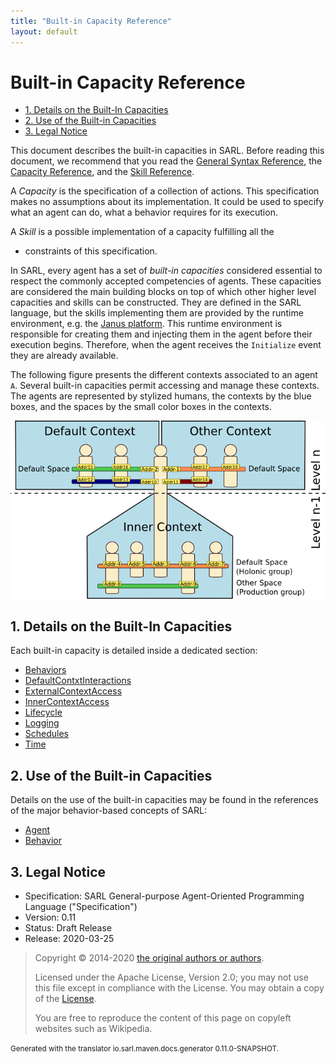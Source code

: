 ```yaml
---
title: "Built-in Capacity Reference"
layout: default
---
```


# Built-in Capacity Reference


<ul class="page_outline" id="page_outline">

<li><a href="#1-details-on-the-built-in-capacities">1. Details on the Built-In Capacities</a></li>
<li><a href="#2-use-of-the-built-in-capacities">2. Use of the Built-in Capacities</a></li>
<li><a href="#3-legal-notice">3. Legal Notice</a></li>

</ul>


This document describes the built-in capacities in SARL.
Before reading this document, we recommend that you read
the [General Syntax Reference](./GeneralSyntax.html), the [Capacity Reference](./Capacity.html),
and the [Skill Reference](./Skill.html).

A *Capacity* is the specification of a collection of actions. This specification makes no assumptions about
its implementation. It could be used to specify what an agent can do, what a behavior requires for its execution.

A *Skill* is a possible implementation of a capacity fulfilling all the 
 * constraints of this specification.

In SARL, every agent has a set of *built-in capacities* considered essential 
to respect the commonly accepted competencies of agents.
These capacities are considered the main building blocks on top of which other 
higher level capacities and skills can be constructed.
They are defined in the SARL language, but the skills implementing them are provided 
by the runtime environment, e.g. the [Janus platform](http://www.janusproject.io).
This runtime environment is responsible for creating them and injecting them in 
the agent before their execution begins.
Therefore, when the agent receives the `Initialize` event they are
already available.

The following figure presents the different contexts associated to an agent `A`.
Several built-in capacities permit accessing and manage these contexts.
The agents are represented by stylized humans, the contexts by the blue boxes,
and the spaces by the small color boxes in the contexts.

![Contexts](./contexts.png)


## 1. Details on the Built-In Capacities

Each built-in capacity is detailed inside a dedicated section:

* [Behaviors](./bic/Behaviors.html)
* [DefaultContxtInteractions](./bic/DefaultContextInteractions.html)
* [ExternalContextAccess](./bic/ExternalContextAccess.html)
* [InnerContextAccess](./bic/InnerContextAccess.html)
* [Lifecycle](./bic/Lifecycle.html)
* [Logging](./bic/Logging.html)
* [Schedules](./bic/Schedules.html)
* [Time](./bic/Time.html)


## 2. Use of the Built-in Capacities

Details on the use of the built-in capacities may be found in the references of the major
behavior-based concepts of SARL:

* [Agent](./Agent.html)
* [Behavior](./Behavior.html)



## 3. Legal Notice

* Specification: SARL General-purpose Agent-Oriented Programming Language ("Specification")
* Version: 0.11
* Status: Draft Release
* Release: 2020-03-25

> Copyright &copy; 2014-2020 [the original authors or authors](http://www.sarl.io/about/index.html).
>
> Licensed under the Apache License, Version 2.0;
> you may not use this file except in compliance with the License.
> You may obtain a copy of the [License](http://www.apache.org/licenses/LICENSE-2.0).
>
> You are free to reproduce the content of this page on copyleft websites such as Wikipedia.

<small>Generated with the translator io.sarl.maven.docs.generator 0.11.0-SNAPSHOT.</small>